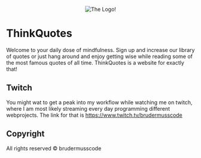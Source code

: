 <p align="center">
  <img src="https://images.thinkquotes.de/global/new.logo.thq.png" alt="The Logo!"/>
</p>

# ThinkQuotes
Welcome to your daily dose of mindfulness. Sign up and increase our library of quotes or just hang around and enjoy getting wise while reading some of the most famous quotes of all time. ThinkQuotes is a website for exactly that!

## Twitch
You might wat to get a peak into my workflow while watching me on twitch, where I am most likely streaming every day programming different webprojects. The link for that is https://www.twitch.tv/brudermusscode

## Copyright
All rights reserved &copy; brudermusscode
